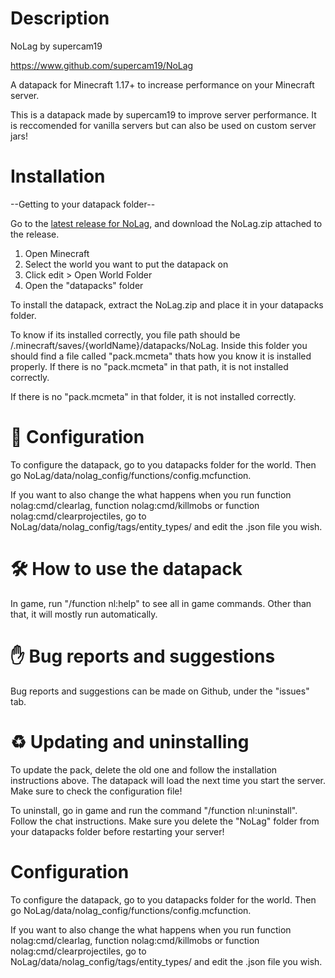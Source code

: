 # Description

NoLag by supercam19

https://www.github.com/supercam19/NoLag

  
A datapack for Minecraft 1.17+ to increase performance on your Minecraft server.

This is a datapack made by supercam19 to improve server performance. It is reccomended for vanilla servers but can also be used on custom server jars!

# Installation

--Getting to your datapack folder--

Go to the [latest release for NoLag](https://github.com/supercam19/NoLag/releases), and download the NoLag.zip attached to the release.

1. Open Minecraft
2. Select the world you want to put the datapack on
3. Click edit > Open World Folder
4. Open the "datapacks" folder

To install the datapack, extract the NoLag.zip and place it in your datapacks folder.

To know if its installed correctly, you file path should be /.minecraft/saves/{worldName}/datapacks/NoLag.
Inside this folder you should find a file called "pack.mcmeta" thats how you know it is installed properly.
If there is no "pack.mcmeta" in that path, it is not installed correctly.

If there is no "pack.mcmeta" in that folder, it is not installed correctly.


# 📃 Configuration


To configure the datapack, go to you datapacks folder for the world. Then go NoLag/data/nolag_config/functions/config.mcfunction.
 

If you want to also change the what happens when you run function nolag:cmd/clearlag, function nolag:cmd/killmobs or function nolag:cmd/clearprojectiles, go to NoLag/data/nolag_config/tags/entity_types/ and edit the .json file you wish.

# 🛠 How to use the datapack

In game, run "/function nl:help" to see all in game commands. Other than that, it will mostly run automatically.

# ✋ Bug reports and suggestions

Bug reports and suggestions can be made on Github, under the "issues" tab.

# ♻ Updating and uninstalling

To update the pack, delete the old one and follow the installation instructions above. The datapack will load the next time you start the server. Make sure to check the configuration file!

To uninstall, go in game and run the command "/function nl:uninstall". Follow the chat instructions. Make sure you delete the "NoLag" folder from your datapacks folder before restarting your server!

# Configuration

To configure the datapack, go to you datapacks folder for the world. Then go NoLag/data/nolag_config/functions/config.mcfunction.

If you want to also change the what happens when you run function nolag:cmd/clearlag, function nolag:cmd/killmobs or function nolag:cmd/clearprojectiles, go to NoLag/data/nolag_config/tags/entity_types/ and edit the .json file you wish.
